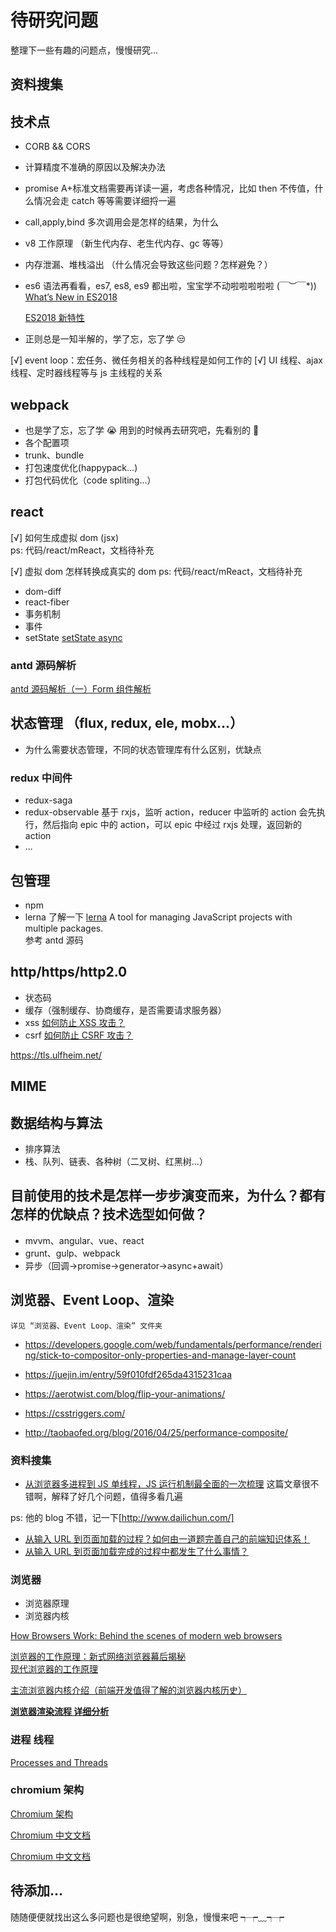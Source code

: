 # 待研究问题

整理下一些有趣的问题点，慢慢研究...

## 资料搜集

## 技术点

- CORB && CORS
- 计算精度不准确的原因以及解决办法
- promise A+标准文档需要再详读一遍，考虑各种情况，比如 then 不传值，什么情况会走 catch 等等需要详细捋一遍
- call,apply,bind 多次调用会是怎样的结果，为什么
- v8 工作原理 （新生代内存、老生代内存、gc 等等）
- 内存泄漏、堆栈溢出 （什么情况会导致这些问题？怎样避免？）
- es6 语法再看看，es7, es8, es9 都出啦，宝宝学不动啦啦啦啦啦 \(￣︶￣\*\)) [What’s New in ES2018](https://www.sitepoint.com/es2018-whats-new/)

  [ES2018 新特性](https://www.imooc.com/article/37899)

- 正则总是一知半解的，学了忘，忘了学 😒

[√] event loop：宏任务、微任务相关的各种线程是如何工作的
[√] UI 线程、ajax 线程、定时器线程等与 js 主线程的关系

## webpack

- 也是学了忘，忘了学 😭 用到的时候再去研究吧，先看别的 🤭
- 各个配置项
- trunk、bundle
- 打包速度优化(happypack...)
- 打包代码优化（code spliting...）

## react

[√] 如何生成虚拟 dom (jsx)  
ps: 代码/react/mReact，文档待补充

[√] 虚拟 dom 怎样转换成真实的 dom
ps: 代码/react/mReact，文档待补充

- dom-diff
- react-fiber
- 事务机制
- 事件
- setState [setState async](https://github.com/facebook/react/issues/11527)

### antd 源码解析

[antd 源码解析（一）Form 组件解析](https://segmentfault.com/a/1190000014447696)

## 状态管理 （flux, redux, ele, mobx...）

- 为什么需要状态管理，不同的状态管理库有什么区别，优缺点

### redux 中间件

- redux-saga
- redux-observable 基于 rxjs，监听 action，reducer 中监听的 action 会先执行，然后指向 epic 中的 action，可以 epic 中经过 rxjs 处理，返回新的 action
- ...

## 包管理

- npm
- lerna 了解一下
  [lerna](https://github.com/lerna/lerna)
  A tool for managing JavaScript projects with multiple packages.  
  参考 antd 源码

## http/https/http2.0

- 状态码
- 缓存（强制缓存、协商缓存，是否需要请求服务器）
- xss [如何防止 XSS 攻击？](https://segmentfault.com/a/1190000016551188)
- csrf [如何防止 CSRF 攻击？](https://segmentfault.com/a/1190000016659945)

https://tls.ulfheim.net/

## MIME

## 数据结构与算法

- 排序算法
- 栈、队列、链表、各种树（二叉树、红黑树...）

## 目前使用的技术是怎样一步步演变而来，为什么？都有怎样的优缺点？技术选型如何做？

- mvvm、angular、vue、react
- grunt、gulp、webpack
- 异步（回调->promise->generator->async+await）

## 浏览器、Event Loop、渲染

    详见 “浏览器、Event Loop、渲染” 文件夹

- https://developers.google.com/web/fundamentals/performance/rendering/stick-to-compositor-only-properties-and-manage-layer-count
- https://juejin.im/entry/59f010fdf265da4315231caa
- https://aerotwist.com/blog/flip-your-animations/
- https://csstriggers.com/

- http://taobaofed.org/blog/2016/04/25/performance-composite/

### 资料搜集

- [从浏览器多进程到 JS 单线程，JS 运行机制最全面的一次梳理](https://segmentfault.com/a/1190000012925872)
  这篇文章很不错啊，解释了好几个问题，值得多看几遍

ps: 他的 blog 不错，记一下[http://www.dailichun.com/]

- [从输入 URL 到页面加载的过程？如何由一道题完善自己的前端知识体系！](http://www.dailichun.com/2018/03/12/whenyouenteraurl.html)
- [从输入 URL 到页面加载完成的过程中都发生了什么事情？](http://fex.baidu.com/blog/2014/05/what-happen/)

### 浏览器

- 浏览器原理
- 浏览器内核

[How Browsers Work: Behind the scenes of modern web browsers](https://www.html5rocks.com/en/tutorials/internals/howbrowserswork/)

[浏览器的工作原理：新式网络浏览器幕后揭秘](https://www.html5rocks.com/zh/tutorials/internals/howbrowserswork/)  
[现代浏览器的工作原理](https://juejin.im/entry/5b2f6dc9f265da596a367cb2)

[主流浏览器内核介绍（前端开发值得了解的浏览器内核历史）](http://chuquan.me/2018/01/21/browser-architecture-overview/)

**[浏览器渲染流程 详细分析](https://juejin.im/entry/59f010fdf265da4315231caa)**

### 进程 线程

[Processes and Threads](http://www.qnx.com/developers/docs/6.4.1/neutrino/getting_started/s1_procs.html)

### chromium 架构

[Chromium 架构](https://www.chromium.org/developers/design-documents)

[Chromium 中文文档](https://github.com/ahangchen/Chromium_doc_zh)

[Chromium 中文文档](https://ahangchen.gitbooks.io/chromium_doc_zh/content/zh/)

## 待添加...

随随便便就找出这么多问题也是很绝望啊，别急，慢慢来吧 ┭┮﹏┭┮
